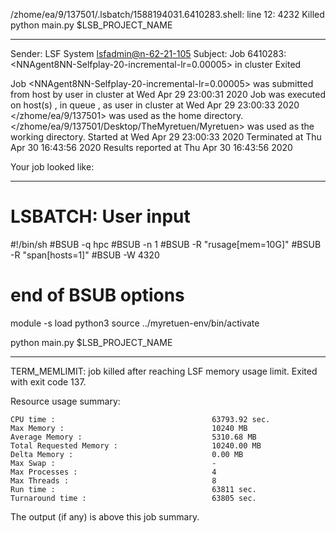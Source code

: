 /zhome/ea/9/137501/.lsbatch/1588194031.6410283.shell: line 12:  4232 Killed                  python main.py $LSB_PROJECT_NAME

------------------------------------------------------------
Sender: LSF System <lsfadmin@n-62-21-105>
Subject: Job 6410283: <NNAgent8NN-Selfplay-20-incremental-lr=0.00005> in cluster <dcc> Exited

Job <NNAgent8NN-Selfplay-20-incremental-lr=0.00005> was submitted from host <n-62-30-6> by user <s183914> in cluster <dcc> at Wed Apr 29 23:00:31 2020
Job was executed on host(s) <n-62-21-105>, in queue <hpc>, as user <s183914> in cluster <dcc> at Wed Apr 29 23:00:33 2020
</zhome/ea/9/137501> was used as the home directory.
</zhome/ea/9/137501/Desktop/TheMyretuen/Myretuen> was used as the working directory.
Started at Wed Apr 29 23:00:33 2020
Terminated at Thu Apr 30 16:43:56 2020
Results reported at Thu Apr 30 16:43:56 2020

Your job looked like:

------------------------------------------------------------
# LSBATCH: User input
#!/bin/sh
#BSUB -q hpc
#BSUB -n 1
#BSUB -R "rusage[mem=10G]"
#BSUB -R "span[hosts=1]"
#BSUB -W 4320
# end of BSUB options

module -s load python3
source ../myretuen-env/bin/activate

python main.py $LSB_PROJECT_NAME


------------------------------------------------------------

TERM_MEMLIMIT: job killed after reaching LSF memory usage limit.
Exited with exit code 137.

Resource usage summary:

    CPU time :                                   63793.92 sec.
    Max Memory :                                 10240 MB
    Average Memory :                             5310.68 MB
    Total Requested Memory :                     10240.00 MB
    Delta Memory :                               0.00 MB
    Max Swap :                                   -
    Max Processes :                              4
    Max Threads :                                8
    Run time :                                   63811 sec.
    Turnaround time :                            63805 sec.

The output (if any) is above this job summary.

